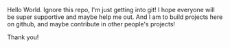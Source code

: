 Hello World. Ignore this repo, I'm just getting into git!
I hope everyone will be super supportive and maybe help me out. And I am to build projects here on github, and maybe contribute in other people's projects!

Thank you!
